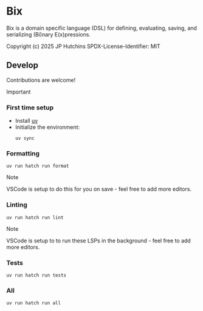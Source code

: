 # Bix

Bix is a domain specific language (DSL) for defining, evaluating, saving, and
serializing (Bi)nary E(x)pressions.

Copyright (c) 2025 JP Hutchins
SPDX-License-Identifier: MIT

## Develop

Contributions are welcome!

> [!IMPORTANT]
> ### First time setup
>
> - Install [uv](https://github.com/astral-sh/uv)
> - Initialize the environment:
>   ```
>   uv sync
>   ```

### Formatting
```
uv run hatch run format
```
> [!NOTE]
> VSCode is setup to do this for you on save - feel free to add more editors.

### Linting
```
uv run hatch run lint
```
> [!NOTE]
> VSCode is setup to to run these LSPs in the background - feel free to add more
> editors.

### Tests
```
uv run hatch run tests
```

### All
```
uv run hatch run all
```
